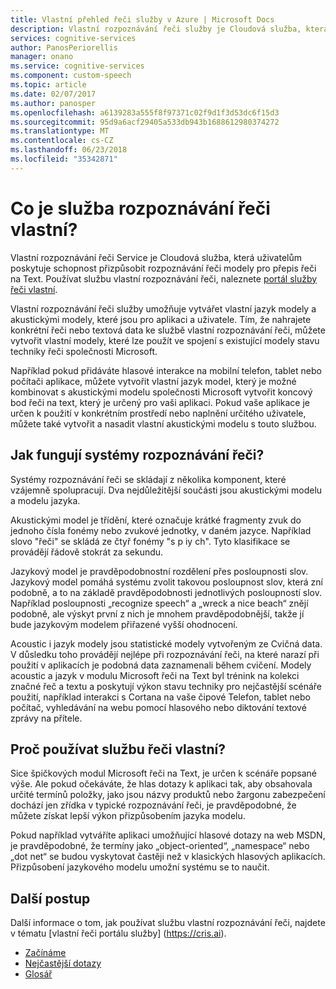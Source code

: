 ```yaml
---
title: Vlastní přehled řeči služby v Azure | Microsoft Docs
description: Vlastní rozpoznávání řeči služby je Cloudová služba, která umožní uživatelům přizpůsobit rozpoznávání řeči modely pro přepis řeči na text.
services: cognitive-services
author: PanosPeriorellis
manager: onano
ms.service: cognitive-services
ms.component: custom-speech
ms.topic: article
ms.date: 02/07/2017
ms.author: panosper
ms.openlocfilehash: a6139283a555f8f97371c02f9d1f3d53dc6f15d3
ms.sourcegitcommit: 95d9a6acf29405a533db943b1688612980374272
ms.translationtype: MT
ms.contentlocale: cs-CZ
ms.lasthandoff: 06/23/2018
ms.locfileid: "35342871"
---
```

# <a name="what-is-custom-speech-service"></a>Co je služba rozpoznávání řeči vlastní?

Vlastní rozpoznávání řeči Service je Cloudová služba, která uživatelům poskytuje schopnost přizpůsobit rozpoznávání řeči modely pro přepis řeči na Text.
Používat službu vlastní rozpoznávání řeči, naleznete [portál služby řeči vlastní](https://cris.ai).

Vlastní rozpoznávání řeči služby umožňuje vytvářet vlastní jazyk modely a akustickými modely, které jsou pro aplikaci a uživatele. Tím, že nahrajete konkrétní řeči nebo textová data ke službě vlastní rozpoznávání řeči, můžete vytvořit vlastní modely, které lze použít ve spojení s existující modely stavu techniky řeči společnosti Microsoft.

Například pokud přidáváte hlasové interakce na mobilní telefon, tablet nebo počítači aplikace, můžete vytvořit vlastní jazyk model, který je možné kombinovat s akustickými modelu společnosti Microsoft vytvořit koncový bod řeči na text, který je určený pro vaši aplikaci. Pokud vaše aplikace je určen k použití v konkrétním prostředí nebo naplnění určitého uživatele, můžete také vytvořit a nasadit vlastní akustickými modelu s touto službou.


## <a name="how-do-speech-recognition-systems-work"></a>Jak fungují systémy rozpoznávání řeči?
Systémy rozpoznávání řeči se skládají z několika komponent, které vzájemně spolupracují. Dva nejdůležitější součásti jsou akustickými modelu a modelu jazyka.

Akustickými model je třídění, které označuje krátké fragmenty zvuk do jednoho čísla fonémy nebo zvukové jednotky, v daném jazyce. Například slovo "řeči" se skládá ze čtyř fonémy "s p iy ch". Tyto klasifikace se provádějí řádově stokrát za sekundu.

Jazykový model je pravděpodobnostní rozdělení přes posloupnosti slov. Jazykový model pomáhá systému zvolit takovou posloupnost slov, která zní podobně, a to na základě pravděpodobnosti jednotlivých posloupností slov. Například posloupnosti „recognize speech“ a „wreck a nice beach“ znějí podobně, ale výskyt první z nich je mnohem pravděpodobnější, takže jí bude jazykovým modelem přiřazené vyšší ohodnocení.

Acoustic i jazyk modely jsou statistické modely vytvořeným ze Cvičná data. V důsledku toho provádějí nejlépe při rozpoznávání řeči, na které narazí při použití v aplikacích je podobná data zaznamenali během cvičení. Modely acoustic a jazyk v modulu Microsoft řeči na Text byl trénink na kolekci značné řeč a textu a poskytují výkon stavu techniky pro nejčastější scénáře použití, například interakci s Cortana na vaše čipové Telefon, tablet nebo počítač, vyhledávání na webu pomocí hlasového nebo diktování textové zprávy na přítele.

## <a name="why-use-the-custom-speech-service"></a>Proč používat službu řeči vlastní?
Sice špičkových modul Microsoft řeči na Text, je určen k scénáře popsané výše. Ale pokud očekáváte, že hlas dotazy k aplikaci tak, aby obsahovala určité termínů položky, jako jsou názvy produktů nebo žargonu zabezpečení dochází jen zřídka v typické rozpoznávání řeči, je pravděpodobné, že můžete získat lepší výkon přizpůsobením jazyka modelu.

Pokud například vytváříte aplikaci umožňující hlasové dotazy na web MSDN, je pravděpodobné, že termíny jako „object-oriented“, „namespace“ nebo „dot net“ se budou vyskytovat častěji než v klasických hlasových aplikacích. Přizpůsobení jazykového modelu umožní systému se to naučit.

## <a name="next-steps"></a>Další postup

Další informace o tom, jak používat službu vlastní rozpoznávání řeči, najdete v tématu [vlastní řeči portálu služby] (https://cris.ai).

* [Začínáme](cognitive-services-custom-speech-get-started.md)
* [Nejčastější dotazy](cognitive-services-custom-speech-faq.md)
* [Glosář](cognitive-services-custom-speech-glossary.md)
